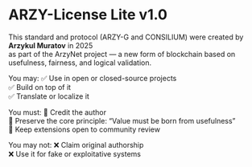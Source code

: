 # ARZY-License Lite v1.0

This standard and protocol (ARZY-G and CONSILIUM) were created by **Arzykul Muratov** in 2025  
as part of the ArzyNet project — a new form of blockchain based on usefulness, fairness, and logical validation.

You may:
✅ Use in open or closed-source projects  
✅ Build on top of it  
✅ Translate or localize it  

You must:
🔹 Credit the author  
🔹 Preserve the core principle: “Value must be born from usefulness”  
🔹 Keep extensions open to community review

You may not:
❌ Claim original authorship  
❌ Use it for fake or exploitative systems  
